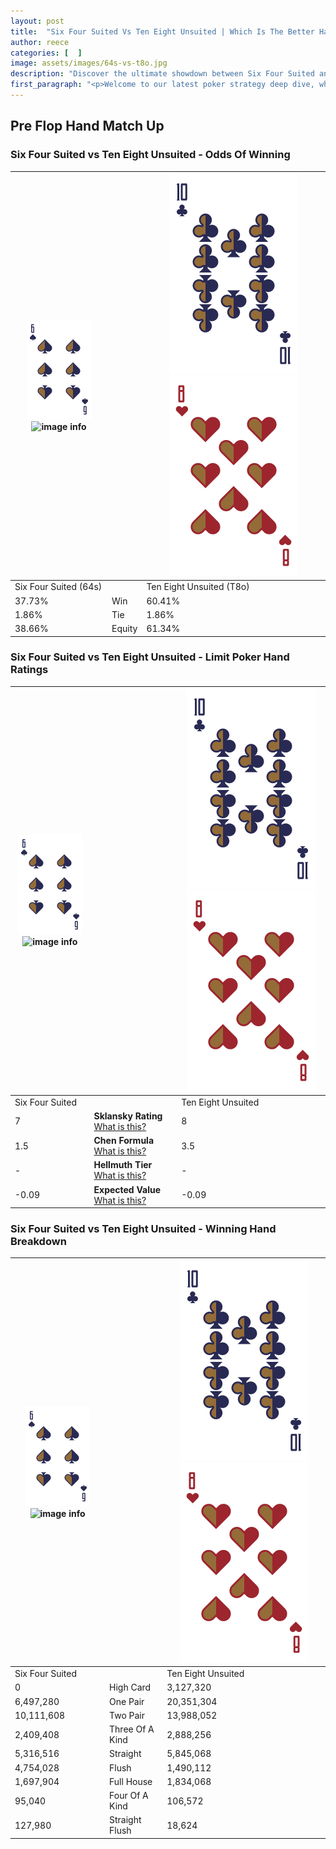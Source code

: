 ```yaml
---
layout: post
title:  "Six Four Suited Vs Ten Eight Unsuited | Which Is The Better Hand In Poker? A Complete Guide"
author: reece
categories: [  ]
image: assets/images/64s-vs-t8o.jpg
description: "Discover the ultimate showdown between Six Four Suited and Ten Eight Unsuited in poker! Uncover the odds, strategies, and scenarios where one hand triumphs over the other. Get ready to up your poker game with this thrilling analysis."
first_paragraph: "<p>Welcome to our latest poker strategy deep dive, where we're pitting two distinct hands against each other in a high-stakes showdown: Six Four Suited vs Ten Eight Unsuited.</p><p>In the dynamic world of poker, every decision counts, and knowing which hand holds the upper hand is key to your success at the table.</p><p>In this article, we'll dissect these two hands, explore the scenarios where one dominates the other, and equip you with the knowledge to make strategic choices that can tip the odds in your favor.</p><p>Get ready to unravel the intriguing dynamics of these poker hands and elevate your game to new heights.</p>"
---
```




[comment]: # (sp0)

## Pre Flop Hand Match Up

<div class="table hand-ratings" markdown="1"> 



### Six Four Suited vs Ten Eight Unsuited - Odds Of Winning


    
| ![image info](assets/images/hand1/6.png) ![image info](assets/images/hand1/4s.png) |  | ![image info](assets/images/hand2/T.png) ![image info](assets/images/hand2/8o.png) |
| -------- | -------- | -------- |
| Six Four Suited (64s) |  | Ten Eight Unsuited (T8o) |
| 37.73% | Win | 60.41% |
| 1.86% | Tie | 1.86% |
| 38.66% | Equity | 61.34% |




[comment]: # (sp1)



### Six Four Suited vs Ten Eight Unsuited - Limit Poker Hand Ratings


    
| ![image info](assets/images/hand1/6.png) ![image info](assets/images/hand1/4s.png) |  | ![image info](assets/images/hand2/T.png) ![image info](assets/images/hand2/8o.png) |
| -------- | -------- | -------- |
| Six Four Suited |  | Ten Eight Unsuited |
| 7 | **Sklansky Rating** [What is this?](/sklansky-rating-explained) | 8 |
| 1.5 | **Chen Formula** [What is this?](/chen-formula-explained) | 3.5 |
| - | **Hellmuth Tier** [What is this?](/Hellmuth-tier-explained) | - |
| -0.09 | **Expected Value** [What is this?](/expected-value-explained) | -0.09 |




[comment]: # (sp2)



### Six Four Suited vs Ten Eight Unsuited - Winning Hand Breakdown


    
| ![image info](assets/images/hand1/6.png) ![image info](assets/images/hand1/4s.png) |  | ![image info](assets/images/hand2/T.png) ![image info](assets/images/hand2/8o.png) |
| -------- | -------- | -------- |
| Six Four Suited |  | Ten Eight Unsuited |
| 0 | High Card | 3,127,320 |
| 6,497,280 | One Pair | 20,351,304 |
| 10,111,608 | Two Pair | 13,988,052 |
| 2,409,408 | Three Of A Kind | 2,888,256 |
| 5,316,516 | Straight | 5,845,068 |
| 4,754,028 | Flush | 1,490,112 |
| 1,697,904 | Full House | 1,834,068 |
| 95,040 | Four Of A Kind | 106,572 |
| 127,980 | Straight Flush | 18,624 |




[comment]: # (sp3)



</div>

[comment]: # (sp4)



[comment]: # (sp5)

